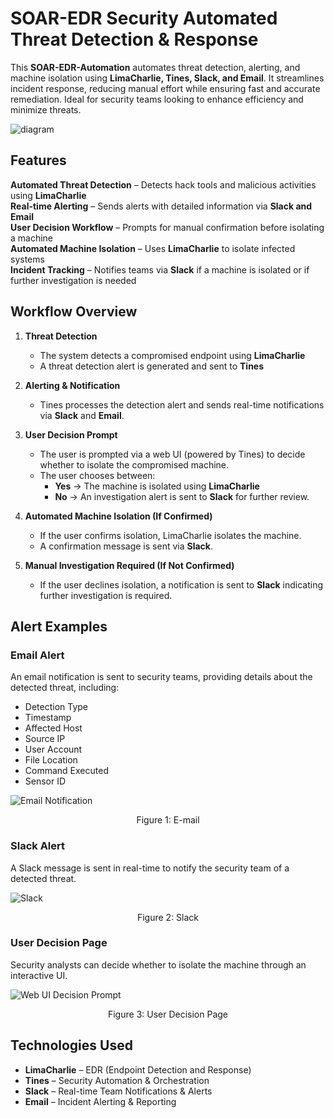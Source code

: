 # SOAR-EDR Security Automated Threat Detection & Response
This **SOAR-EDR-Automation** automates threat detection, alerting, and machine isolation using **LimaCharlie, Tines, Slack, and Email**. It streamlines incident response, reducing manual effort while ensuring fast and accurate remediation. Ideal for security teams looking to enhance efficiency and minimize threats.


![diagram](/assets/diagram.png)

## Features


**Automated Threat Detection** – Detects hack tools and malicious activities using **LimaCharlie**  
**Real-time Alerting** – Sends alerts with detailed information via **Slack and Email**  
**User Decision Workflow** – Prompts for manual confirmation before isolating a machine  
**Automated Machine Isolation** – Uses **LimaCharlie** to isolate infected systems  
**Incident Tracking** – Notifies teams via **Slack** if a machine is isolated or if further investigation is needed  

## **Workflow Overview**
1. **Threat Detection**
   - The system detects a compromised endpoint using **LimaCharlie**
   - A threat detection alert is generated and sent to **Tines**

2. **Alerting & Notification**
   - Tines processes the detection alert and sends real-time notifications via **Slack** and **Email**.

3. **User Decision Prompt**
   - The user is prompted via a web UI (powered by Tines) to decide whether to isolate the compromised machine.
   - The user chooses between:
     - **Yes** → The machine is isolated using **LimaCharlie**
     - **No** → An investigation alert is sent to **Slack** for further review.

4. **Automated Machine Isolation (If Confirmed)**
   - If the user confirms isolation, LimaCharlie isolates the machine.
   - A confirmation message is sent via **Slack**.

5. **Manual Investigation Required (If Not Confirmed)**
   - If the user declines isolation, a notification is sent to **Slack** indicating further investigation is required.

## **Alert Examples**

### **Email Alert**
An email notification is sent to security teams, providing details about the detected threat, including:
- Detection Type
- Timestamp
- Affected Host
- Source IP
- User Account
- File Location
- Command Executed
- Sensor ID

![Email Notification](./assets/email.png)
<p align="center">Figure 1: E-mail</p>

 
### **Slack Alert**
A Slack message is sent in real-time to notify the security team of a detected threat.

![Slack](./assets/slack.png)
<p align="center">Figure 2: Slack</p>


### **User Decision Page**
Security analysts can decide whether to isolate the machine through an interactive UI.

![Web UI Decision Prompt](./assets/page.png)
<p align="center">Figure 3: User Decision Page</p>


## Technologies Used

- **LimaCharlie** – EDR (Endpoint Detection and Response)  
- **Tines** – Security Automation & Orchestration 
- **Slack** – Real-time Team Notifications & Alerts
- **Email** – Incident Alerting & Reporting
